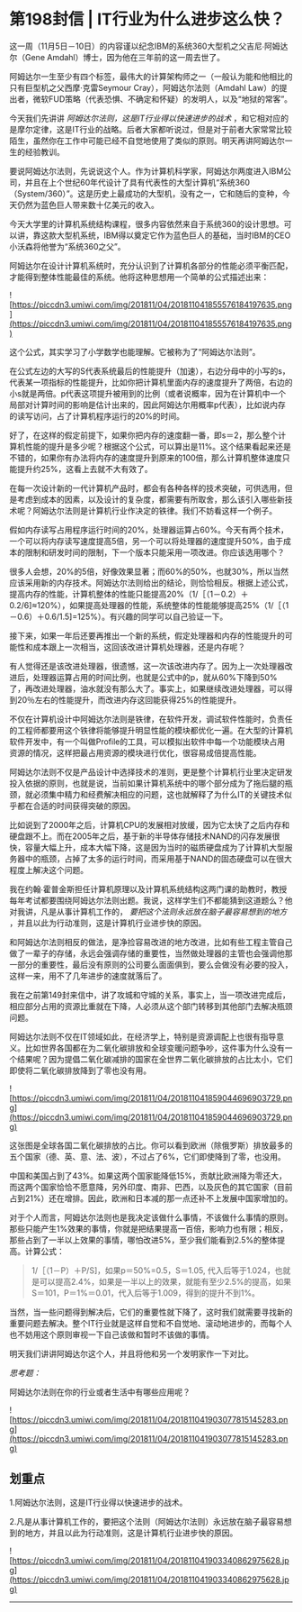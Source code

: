 # 第198封信 | IT行业为什么进步这么快？

这一周（11月5日－10日）的内容谨以纪念IBM的系统360大型机之父吉尼∙阿姆达尔（Gene Amdahl）博士，因为他在三年前的这一周去世了。

阿姆达尔一生至少有四个标签，最伟大的计算架构师之一（一般认为能和他相比的只有巨型机之父西摩·克雷Seymour Cray），阿姆达尔法则（Amdahl Law）的提出者，微软FUD策略（代表恐惧、不确定和怀疑）的发明人，以及“地狱的常客”。

今天我们先讲讲 *阿姆达尔法则，这是IT行业得以快速进步的战术* ，和它相对应的是摩尔定律，这是IT行业的战略。后者大家都听说过，但是对于前者大家常常比较陌生，虽然你在工作中可能已经不自觉地使用了类似的原则。明天再讲阿姆达尔一生的经验教训。

要说阿姆达尔法则，先说说这个人。作为计算机科学家，阿姆达尔两度进入IBM公司，并且在上个世纪60年代设计了具有代表性的大型计算机“系统360（System/360）”。这是历史上最成功的大型机，没有之一，它和随后的变种，今天仍然为蓝色巨人带来数十亿美元的收入。

今天大学里的计算机系统结构课程，很多内容依然来自于系统360的设计思想。可以讲，靠这款大型机系统，IBM得以奠定它作为蓝色巨人的基础，当时IBM的CEO小沃森将他誉为“系统360之父”。

阿姆达尔在设计计算机系统时，充分认识到了计算机各部分的性能必须平衡匹配，才能得到整体性能最佳的系统。他将这种思想用一个简单的公式描述出来：

![https://piccdn3.umiwi.com/img/201811/04/201811041855576184197635.png](https://piccdn3.umiwi.com/img/201811/04/201811041855576184197635.png)

这个公式，其实学习了小学数学也能理解。它被称为了“阿姆达尔法则”。

在公式左边的大写的S代表系统最后的性能提升（加速），右边分母中的小写的s，代表某一项指标的性能提升，比如你把计算机里面内存的速度提升了两倍，右边的小s就是两倍。p代表这项提升被用到的比例（或者说概率，因为在计算机中一个局部对计算时间的影响是估计出来的，因此阿姆达尔用概率p代表），比如说内存的读写访问，占了计算机程序运行的20%的时间。

好了，在这样的假定前提下，如果你把内存的速度翻一番，即s＝2，那么整个计算机性能的提升是多少呢？根据这个公式，可以算出是11%。这个结果看起来还是不错的，如果你有办法将内存的速度提升到原来的100倍，那么计算机整体速度只能提升约25%，这看上去就不大有效了。

在每一次设计新的一代计算机产品时，都会有各种各样的技术突破，可供选用，但是考虑到成本的因素，以及设计的复杂度，都需要有所取舍，那么该引入哪些新技术呢？阿姆达尔法则是计算机行业作决定的铁律。我们不妨看这样一个例子。

假如内存读写占用程序运行时间的20%，处理器运算占60%。今天有两个技术，一个可以将内存读写速度提高5倍，另一个可以将处理器的速度提升50%，由于成本的限制和研发时间的限制，下一个版本只能采用一项改进。你应该选用哪个？

很多人会想，20%的5倍，好像效果显著；而60%的50%，也就30%，所以当然应该采用新的内存技术。阿姆达尔法则给出的结论，则恰恰相反。根据上述公式，提高内存的性能，计算机整体的性能只能提高20%（1/［（1－0.2）＋0.2/6]≈120%），如果提高处理器的性能，系统整体的性能能够提高25%（1/［（1－0.6）＋0.6/1.5]=125%）。有兴趣的同学可以自己验证一下。

接下来，如果一年后还要再推出一个新的系统，假定处理器和内存的性能提升的可能性和成本跟上一次相当，这回该改进计算机处理器，还是内存呢？

有人觉得还是该改进处理器，很遗憾，这一次该改进内存了。因为上一次处理器改进后，处理器运算占用的时间比例，也就是公式中的p，就从60%下降到50%了，再改进处理器，油水就没有那么大了。事实上，如果继续改进处理器，可以得到20％左右的性能提升，而改进内存这回能获得25%的性能提升。

不仅在计算机设计中阿姆达尔法则是铁律，在软件开发，调试软件性能时，负责任的工程师都要用这个铁律将能够提升明显性能的模块都优化一遍。在大型的计算机软件开发中，有一个叫做Profile的工具，可以模拟出软件中每一个功能模块占用资源的情况，这样把最占用资源的模块进行优化，很容易成倍提高性能。

阿姆达尔法则不仅是产品设计中选择技术的准则，更是整个计算机行业里决定研发投入依据的原则，也就是说，当前如果计算机系统中的哪个部分成为了拖后腿的瓶颈，就必须集中精力和经费解决相应的问题，这也就解释了为什么IT的关键技术似乎都在合适的时间获得突破的原因。

比如说到了2000年之后，计算机CPU的发展相对放缓，因为它太快了之后内存和硬盘跟不上。而在2005年之后，基于新的半导体存储技术NAND的闪存发展很快，容量大幅上升，成本大幅下降，这是因为当时的磁质硬盘成为了计算机大型服务器中的瓶颈，占掉了太多的运行时间，而采用基于NAND的固态硬盘可以在很大程度上解决这个问题。

我在约翰∙霍普金斯担任计算机原理以及计算机系统结构这两门课的助教时，教授每年考试都要围绕阿姆达尔法则出题。我说，这样学生们不都能猜到这道题么？他对我讲，凡是从事计算机工作的， *要把这个法则永远放在脑子最容易想到的地方* ，并且以此为行动准则，这是计算机行业进步快的原因。

和阿姆达尔法则相反的做法，是净捡容易改进的地方改进，比如有些工程主管自己做了一辈子的存储，永远会强调存储的重要性，当然做处理器的主管也会强调他那一部分的重要性，最后没有原则的公司要么面面俱到，要么会做没有必要的投入，这样一来，用不了几年进步的速度就落后了。

我在之前第149封来信中，讲了攻城和守城的关系，事实上，当一项改进完成后，相应部分占用的资源比重就在下降，人必须从这个部门转移到其他部门去解决瓶颈问题。

阿姆达尔法则不仅在IT领域如此，在经济学上，特别是资源调配上也很有指导意义。比如世界各国都在为二氧化碳排放和全球变暖问题争吵，这件事为什么没有一个结果呢？因为提倡二氧化碳减排的国家在全世界二氧化碳排放的占比太小，它们即使将二氧化碳排放降到了零也没有用。

![https://piccdn3.umiwi.com/img/201811/04/201811041859044696903729.png](https://piccdn3.umiwi.com/img/201811/04/201811041859044696903729.png)

这张图是全球各国二氧化碳排放的占比。你可以看到欧洲（除俄罗斯）排放最多的五个国家（德、英、意、法、波），不过占了6%，它们即使降到了零，也没用。

中国和美国占到了43%。如果这两个国家能降低15%，贡献比欧洲降为零还大，而这两个国家恰恰不愿意降，另外印度、南非、巴西，以及灰色的其它国家（目前占到21%）还在增排。因此，欧洲和日本减的那一点还补不上发展中国家增加的。

对于个人而言，阿姆达尔法则也是我决定该做什么事情，不该做什么事情的原则。那些只能产生1%效果的事情，你就是把结果提高一百倍，影响力也有限；相反，那些占到了一半以上效果的事情，哪怕改进5%，至少我们能看到2.5%的整体提高。计算公式：

> 1/［（1－P）＋P/S]，如果p＝50%=0.5，S＝1.05, 代入后等于1.024，也就是可以提高2.4%，如果是一半以上的效果，就能有至少2.5%的提高，如果S＝101，P＝1%＝0.01，代入后等于1.009，得到的提升不到1%。

当然，当一些问题得到解决后，它们的重要性就下降了，这时我们就需要寻找新的重要问题去解决。整个IT行业就是这样自觉和不自觉地、滚动地进步的，而每个人也不妨用这个原则审视一下自己该做和暂时不该做的事情。

明天我们讲讲阿姆达尔这个人，并且将他和另一个发明家作一下对比。

 *思考题：*

阿姆达尔法则在你的行业或者生活中有哪些应用呢？

![https://piccdn3.umiwi.com/img/201811/04/201811041903077815145283.png](https://piccdn3.umiwi.com/img/201811/04/201811041903077815145283.png)

## 划重点

1.阿姆达尔法则，这是IT行业得以快速进步的战术。

2.凡是从事计算机工作的，要把这个法则（阿姆达尔法则）永远放在脑子最容易想到的地方，并且以此为行动准则，这是计算机行业进步快的原因。


![https://piccdn3.umiwi.com/img/201811/04/201811041903340862975628.jpg](https://piccdn3.umiwi.com/img/201811/04/201811041903340862975628.jpg)

---

